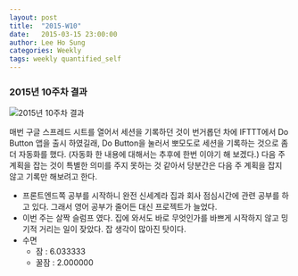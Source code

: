 ```yaml
---
layout: post
title:  "2015-W10"
date:   2015-03-15 23:00:00
author: Lee Ho Sung
categories: Weekly
tags: weekly quantified_self
---
```


### 2015년 10주차 결과
![2015년 10주차 결과](/assets/2015-W10-1.png)

매번 구글 스프레드 시트를 열어서 세션을 기록하던 것이 번거롭던 차에 IFTTT에서 Do Button 앱을 출시 하였길래, Do Button을 눌러서 뽀모도로 세션을 기록하는 것으로 좀 더 자동화를 했다. (자동화 한 내용에 대해서는 추후에 한번 이야기 해 보겠다.) 다음 주 계획을 잡는 것이 특별한 의미를 주지 못하는 것 같아서 당분간은 다음 주 계획을 잡지 않고 기록만 해보려고 한다.

* 프론트엔드쪽 공부를 시작하니 완전 신세계라 집과 회사 점심시간에 관련 공부를 하고 있다. 그래서 영어 공부가 줄어든 대신 프로젝트가 늘었다. 
* 이번 주는 살짝 슬럼프 였다. 집에 와서도 바로 무엇인가를 바쁘게 시작하지 않고 밍기적 거리는 일이 잦았다. 잡 생각이 많아진 탓이다.
* 수면
    * 잠 :  6.033333
    * 꿀잠 : 2.000000
